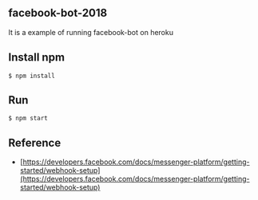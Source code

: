 ## facebook-bot-2018
It is a example of running facebook-bot on heroku

## Install npm 
```
$ npm install
```

## Run
```
$ npm start
```

## Reference
 - [https://developers.facebook.com/docs/messenger-platform/getting-started/webhook-setup](https://developers.facebook.com/docs/messenger-platform/getting-started/webhook-setup)
